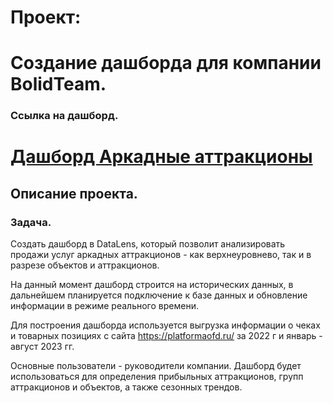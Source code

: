 # Проект:

# Создание дашборда для компании BolidTeam.

### Ссылка на дашборд.
# [Дашборд Аркадные аттракционы](https://datalens.yandex.ru/kst9bn2jptba9-dashbord-bolid-team-analiz-prodazh-uslug-arkadnyh-atra)

## Описание проекта.

### Задача.

Создать дашборд в DataLens, который позволит анализировать продажи услуг аркадных аттракционов - как верхнеуровнево, так и в разрезе объектов и аттракционов.

На данный момент дашборд строится на исторических данных, в дальнейшем планируется подключение к базе данных и обновление информации в режиме реального времени.

Для построения дашборда используется выгрузка информации о чеках и товарных позициях с сайта https://platformaofd.ru/ за 2022 г и январь - август 2023 гг.

Основные пользователи - руководители компании. Дашборд будет использоваться для определения прибыльных аттракционов, групп аттракционов и объектов, а также сезонных трендов.


